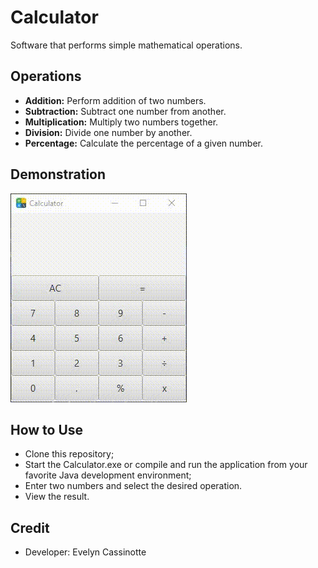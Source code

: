 # Calculator
Software that performs simple mathematical operations.

## Operations

- **Addition:** Perform addition of two numbers.
- **Subtraction:** Subtract one number from another.
- **Multiplication:** Multiply two numbers together.
- **Division:** Divide one number by another.
- **Percentage:** Calculate the percentage of a given number.

## Demonstration

![Calculator](https://github.com/Evelyn-Cass/calculator/blob/main/img/calculator.gif)

## How to Use

- Clone this repository;
- Start the Calculator.exe or compile and run the application from your favorite Java development environment;
- Enter two numbers and select the desired operation.
- View the result.

## Credit
- Developer: Evelyn Cassinotte
